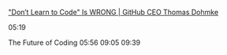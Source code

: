 

["Don’t Learn to Code" Is WRONG | GitHub CEO Thomas Dohmke](https://www.youtube.com/watch?v=5UhnQ2h-5BY)

05:19

The Future of Coding 05:56
09:05
09:39




